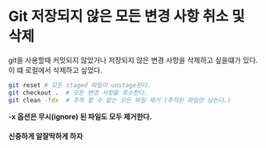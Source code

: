 # Git 저장되지 않은 모든 변경 사항 취소 및 삭제
git을 사용할때 커밋되지 않았거나 저장되지 않은 변경 사항을 삭제하고 싶을떄가 있다.
이 떄 로컬에서 삭제하고 싶었다.

```bash
git reset # 모든 staged 파일이 unstage된다.
git checkout .  # 모든 변경 사항을 취소한다.
git clean -fdx  # 추척 할 수 없는 모든 파일 제거 (추적된 파일만 남는다.)
```
**-x 옵션은 무시(ignore) 된 파일도 모두 제거한다.**

#### 신중하게 알잘딱하게 하자